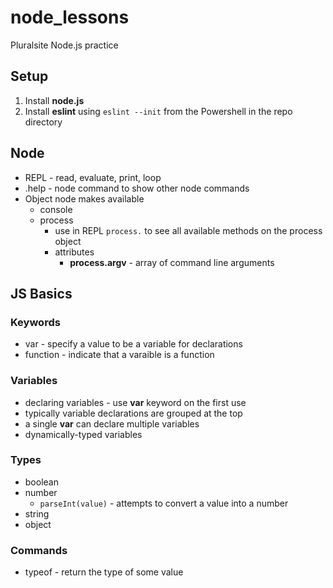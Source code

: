 # node_lessons

Pluralsite Node.js practice

## Setup

1. Install __node.js__
1. Install __eslint__ using ```eslint --init``` from the Powershell in the repo directory

## Node

* REPL - read, evaluate, print, loop
* .help - node command to show other node commands
* Object node makes available
  * console
  * process
    * use in REPL ```process.``` to see all available methods on the process object
    * attributes
      * __process.argv__ - array of command line arguments

## JS Basics

### Keywords

* var - specify a value to be a variable for declarations
* function - indicate that a varaible is a function

### Variables

* declaring variables - use __var__ keyword on the first use
* typically variable declarations are grouped at the top
* a single __var__ can declare multiple variables
* dynamically-typed variables

### Types

* boolean
* number
  * ```parseInt(value)``` - attempts to convert a value into a number
* string
* object

### Commands

* typeof - return the type of some value
